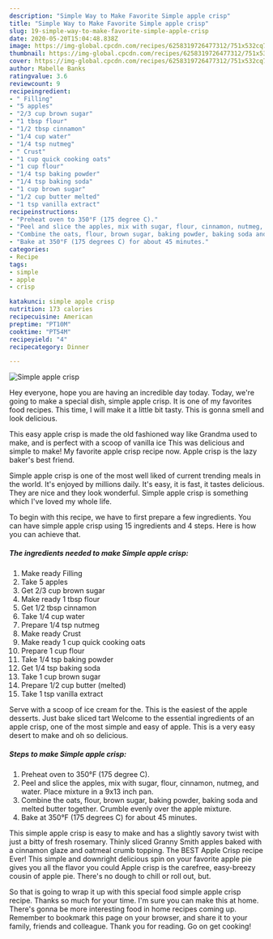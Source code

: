 ```yaml
---
description: "Simple Way to Make Favorite Simple apple crisp"
title: "Simple Way to Make Favorite Simple apple crisp"
slug: 19-simple-way-to-make-favorite-simple-apple-crisp
date: 2020-05-20T15:04:48.838Z
image: https://img-global.cpcdn.com/recipes/6258319726477312/751x532cq70/simple-apple-crisp-recipe-main-photo.jpg
thumbnail: https://img-global.cpcdn.com/recipes/6258319726477312/751x532cq70/simple-apple-crisp-recipe-main-photo.jpg
cover: https://img-global.cpcdn.com/recipes/6258319726477312/751x532cq70/simple-apple-crisp-recipe-main-photo.jpg
author: Mabelle Banks
ratingvalue: 3.6
reviewcount: 9
recipeingredient:
- " Filling"
- "5 apples"
- "2/3 cup brown sugar"
- "1 tbsp flour"
- "1/2 tbsp cinnamon"
- "1/4 cup water"
- "1/4 tsp nutmeg"
- " Crust"
- "1 cup quick cooking oats"
- "1 cup flour"
- "1/4 tsp baking powder"
- "1/4 tsp baking soda"
- "1 cup brown sugar"
- "1/2 cup butter melted"
- "1 tsp vanilla extract"
recipeinstructions:
- "Preheat oven to 350°F (175 degree C)."
- "Peel and slice the apples, mix with sugar, flour, cinnamon, nutmeg, and water. Place mixture in a 9x13 inch pan."
- "Combine the oats, flour, brown sugar, baking powder, baking soda and melted butter together. Crumble evenly over the apple mixture."
- "Bake at 350°F (175 degrees C) for about 45 minutes."
categories:
- Recipe
tags:
- simple
- apple
- crisp

katakunci: simple apple crisp 
nutrition: 173 calories
recipecuisine: American
preptime: "PT10M"
cooktime: "PT54M"
recipeyield: "4"
recipecategory: Dinner

---
```



![Simple apple crisp](https://img-global.cpcdn.com/recipes/6258319726477312/751x532cq70/simple-apple-crisp-recipe-main-photo.jpg)

Hey everyone, hope you are having an incredible day today. Today, we're going to make a special dish, simple apple crisp. It is one of my favorites food recipes. This time, I will make it a little bit tasty. This is gonna smell and look delicious.

This easy apple crisp is made the old fashioned way like Grandma used to make, and is perfect with a scoop of vanilla ice This was delicious and simple to make! My favorite apple crisp recipe now. Apple crisp is the lazy baker&#39;s best friend.

Simple apple crisp is one of the most well liked of current trending meals in the world. It's enjoyed by millions daily. It's easy, it is fast, it tastes delicious. They are nice and they look wonderful. Simple apple crisp is something which I've loved my whole life.


To begin with this recipe, we have to first prepare a few ingredients. You can have simple apple crisp using 15 ingredients and 4 steps. Here is how you can achieve that.

##### The ingredients needed to make Simple apple crisp:

1. Make ready  Filling
1. Take 5 apples
1. Get 2/3 cup brown sugar
1. Make ready 1 tbsp flour
1. Get 1/2 tbsp cinnamon
1. Take 1/4 cup water
1. Prepare 1/4 tsp nutmeg
1. Make ready  Crust
1. Make ready 1 cup quick cooking oats
1. Prepare 1 cup flour
1. Take 1/4 tsp baking powder
1. Get 1/4 tsp baking soda
1. Take 1 cup brown sugar
1. Prepare 1/2 cup butter (melted)
1. Take 1 tsp vanilla extract


Serve with a scoop of ice cream for the. This is the easiest of the apple desserts. Just bake sliced tart Welcome to the essential ingredients of an apple crisp, one of the most simple and easy of apple. This is a very easy desert to make and oh so delicious. 

##### Steps to make Simple apple crisp:

1. Preheat oven to 350°F (175 degree C).
1. Peel and slice the apples, mix with sugar, flour, cinnamon, nutmeg, and water. Place mixture in a 9x13 inch pan.
1. Combine the oats, flour, brown sugar, baking powder, baking soda and melted butter together. Crumble evenly over the apple mixture.
1. Bake at 350°F (175 degrees C) for about 45 minutes.


This simple apple crisp is easy to make and has a slightly savory twist with just a bitty of fresh rosemary. Thinly sliced Granny Smith apples baked with a cinnamon glaze and oatmeal crumb topping. The BEST Apple Crisp recipe Ever! This simple and downright delicious spin on your favorite apple pie gives you all the flavor you could Apple crisp is the carefree, easy-breezy cousin of apple pie. There&#39;s no dough to chill or roll out, but. 

So that is going to wrap it up with this special food simple apple crisp recipe. Thanks so much for your time. I'm sure you can make this at home. There's gonna be more interesting food in home recipes coming up. Remember to bookmark this page on your browser, and share it to your family, friends and colleague. Thank you for reading. Go on get cooking!
